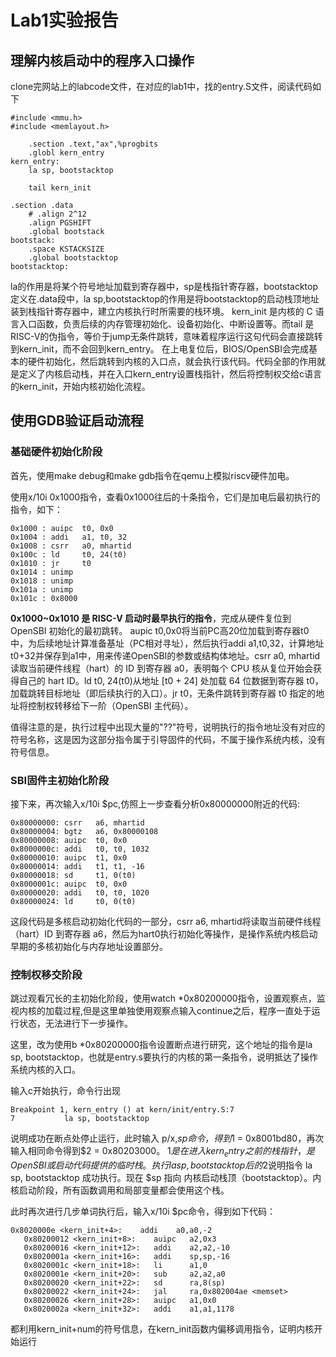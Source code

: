# Lab1实验报告
## 理解内核启动中的程序入口操作
clone完网站上的labcode文件，在对应的lab1中，找的entry.S文件，阅读代码如下
```
#include <mmu.h>
#include <memlayout.h>

    .section .text,"ax",%progbits
    .globl kern_entry
kern_entry:
    la sp, bootstacktop

    tail kern_init

.section .data
    # .align 2^12
    .align PGSHIFT
    .global bootstack
bootstack:
    .space KSTACKSIZE
    .global bootstacktop
bootstacktop:
```
la的作用是将某个符号地址加载到寄存器中，sp是栈指针寄存器，bootstacktop定义在.data段中，la sp,bootstacktop的作用是将bootstacktop的启动栈顶地址装到栈指针寄存器中，建立内核执行时所需要的栈环境。
kern_init 是内核的 C 语言入口函数，负责后续的内存管理初始化、设备初始化、中断设置等。而tail 是RISC-V的伪指令，等价于jump无条件跳转，意味着程序运行这句代码会直接跳转到kern_init，而不会回到kern_entry。
在上电复位后，BIOS/OpenSBI会完成基本的硬件初始化，然后跳转到内核的入口点，就会执行该代码。代码全部的作用就是定义了内核启动栈，并在入口kern_entry设置栈指针，然后将控制权交给c语言的kern_init，开始内核初始化流程。

## 使用GDB验证启动流程
### 基础硬件初始化阶段
首先，使用make debug和make gdb指令在qemu上模拟riscv硬件加电。

使用x/10i 0x1000指令，查看0x1000往后的十条指令，它们是加电后最初执行的指令，如下：

```
0x1000 : auipc  t0, 0x0
0x1004 : addi   a1, t0, 32
0x1008 : csrr   a0, mhartid
0x100c : ld     t0, 24(t0)
0x1010 : jr     t0
0x1014 : unimp
0x1018 : unimp
0x101a : unimp
0x101c : 0x8000
```


**0x1000~0x1010 是 RISC-V 启动时最早执行的指令**，完成从硬件复位到 OpenSBI 初始化的最初跳转。
aupic t0,0x0将当前PC高20位加载到寄存器t0中，为后续地址计算准备基址（PC相对寻址），然后执行addi a1,t0,32，计算地址t0+32并保存到a1中，用来传递OpenSBI的参数或结构体地址。csrr a0, mhartid读取当前硬件线程（hart）的 ID 到寄存器 a0，表明每个 CPU 核从复位开始会获得自己的 hart ID。ld t0, 24(t0)从地址 [t0 + 24] 处加载 64 位数据到寄存器 t0，加载跳转目标地址（即后续执行的入口）。jr t0，无条件跳转到寄存器 t0 指定的地址将控制权转移给下一阶（OpenSBI 主代码）。

值得注意的是，执行过程中出现大量的"??"符号，说明执行的指令地址没有对应的符号名称，这是因为这部分指令属于引导固件的代码，不属于操作系统内核，没有符号信息。

### SBI固件主初始化阶段
接下来，再次输入x/10i $pc,仿照上一步查看分析0x80000000附近的代码:

```
0x80000000: csrr   a6, mhartid
0x80000004: bgtz   a6, 0x80000108
0x80000008: auipc  t0, 0x0
0x8000000c: addi   t0, t0, 1032
0x80000010: auipc  t1, 0x0
0x80000014: addi   t1, t1, -16
0x80000018: sd     t1, 0(t0)
0x8000001c: auipc  t0, 0x0
0x80000020: addi   t0, t0, 1020
0x80000024: ld     t0, 0(t0)

```
这段代码是多核启动初始化代码的一部分，csrr a6, mhartid将读取当前硬件线程（hart）ID 到寄存器 a6，然后为hart0执行初始化等操作，是操作系统内核启动早期的多核初始化与内存地址设置部分。

### 控制权移交阶段
跳过观看冗长的主初始化阶段，使用watch *0x80200000指令，设置观察点，监视内核的加载过程,但是这里单独使用观察点输入continue之后，程序一直处于运行状态，无法进行下一步操作。

这里，改为使用b *0x80200000指令设置断点进行研究，这个地址的指令是la sp, bootstacktop，也就是entry.s要执行的内核的第一条指令，说明抵达了操作系统内核的入口。

输入c开始执行，命令行出现
```
Breakpoint 1, kern_entry () at kern/init/entry.S:7
7           la sp, bootstacktop
```
说明成功在断点处停止运行，此时输入 p/x,$sp 命令，得到$1 = 0x8001bd80，再次输入相同命令得到$2 = 0x80203000。
$1是在进入 kern_entry 之前的栈指针，是 OpenSBI 或启动代码提供的临时栈。执行 la sp, bootstacktop 后的$2说明指令 la sp, bootstacktop 成功执行。现在 $sp 指向 内核启动栈顶（bootstacktop）。内核启动阶段，所有函数调用和局部变量都会使用这个栈。

此时再次进行几步单词执行后，输入x/10i $pc命令，得到如下代码：
```
0x8020000e <kern_init+4>:    addi    a0,a0,-2
   0x80200012 <kern_init+8>:    auipc   a2,0x3
   0x80200016 <kern_init+12>:   addi    a2,a2,-10
   0x8020001a <kern_init+16>:   addi    sp,sp,-16
   0x8020001c <kern_init+18>:   li      a1,0
   0x8020001e <kern_init+20>:   sub     a2,a2,a0
   0x80200020 <kern_init+22>:   sd      ra,8(sp)
   0x80200022 <kern_init+24>:   jal     ra,0x802004ae <memset>
   0x80200026 <kern_init+28>:   auipc   a1,0x0
   0x8020002a <kern_init+32>:   addi    a1,a1,1178
```
都利用kern_init+num的符号信息，在kern_init函数内偏移调用指令，证明内核开始运行